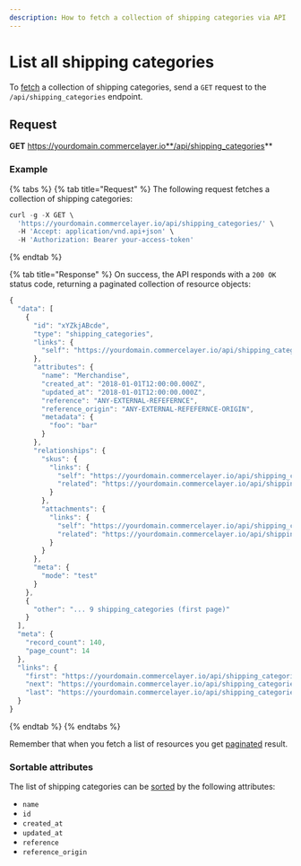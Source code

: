 ```yaml
---
description: How to fetch a collection of shipping categories via API
---
```


# List all shipping categories

To <a href="https://docs.commercelayer.io/developers/fetching-resources" target="_blank">fetch</a> a collection of shipping categories, send a `GET` request to the `/api/shipping_categories` endpoint.

## Request

**GET** https://yourdomain.commercelayer.io**/api/shipping_categories**

### **Example**

{% tabs %}
{% tab title="Request" %}
The following request fetches a collection of shipping categories:

```javascript
curl -g -X GET \
  'https://yourdomain.commercelayer.io/api/shipping_categories/' \
  -H 'Accept: application/vnd.api+json' \
  -H 'Authorization: Bearer your-access-token'
```
{% endtab %}

{% tab title="Response" %}
On success, the API responds with a `200 OK` status code, returning a paginated collection of resource objects:

```javascript
{
  "data": [
    {
      "id": "xYZkjABcde",
      "type": "shipping_categories",
      "links": {
        "self": "https://yourdomain.commercelayer.io/api/shipping_categories/xYZkjABcde"
      },
      "attributes": {
        "name": "Merchandise",
        "created_at": "2018-01-01T12:00:00.000Z",
        "updated_at": "2018-01-01T12:00:00.000Z",
        "reference": "ANY-EXTERNAL-REFEFERNCE",
        "reference_origin": "ANY-EXTERNAL-REFEFERNCE-ORIGIN",
        "metadata": {
          "foo": "bar"
        }
      },
      "relationships": {
        "skus": {
          "links": {
            "self": "https://yourdomain.commercelayer.io/api/shipping_categories/xYZkjABcde/relationships/skus",
            "related": "https://yourdomain.commercelayer.io/api/shipping_categories/xYZkjABcde/skus"
          }
        },
        "attachments": {
          "links": {
            "self": "https://yourdomain.commercelayer.io/api/shipping_categories/xYZkjABcde/relationships/attachments",
            "related": "https://yourdomain.commercelayer.io/api/shipping_categories/xYZkjABcde/attachments"
          }
        }
      },
      "meta": {
        "mode": "test"
      }
    },
    {
      "other": "... 9 shipping_categories (first page)"
    }
  ],
  "meta": {
    "record_count": 140,
    "page_count": 14
  },
  "links": {
    "first": "https://yourdomain.commercelayer.io/api/shipping_categories?page[number]=1&page[size]=10",
    "next": "https://yourdomain.commercelayer.io/api/shipping_categories?page[number]=2&page[size]=10",
    "last": "https://yourdomain.commercelayer.io/api/shipping_categories?page[number]=14&page[size]=10"
  }
}
```
{% endtab %}
{% endtabs %}

Remember that when you fetch a list of resources you get <a href="https://docs.commercelayer.io/developers/pagination" target="_blank">paginated</a> result.

### Sortable attributes

The list of shipping categories can be <a href="https://docs.commercelayer.io/developers/sorting-results" target="_blank">sorted</a> by the following attributes:

* `name`
* `id`
* `created_at`
* `updated_at`
* `reference`
* `reference_origin`

